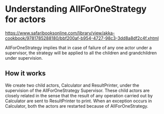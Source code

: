 # Understanding AllForOneStrategy for actors

https://www.safaribooksonline.com/library/view/akka-cookbook/9781785288180/bbf200af-b954-4727-98c3-3dd8a8df2c4f.xhtml

AllForOneStrategy implies that in case of failure of any one actor under a supervisor, 
the strategy will be applied to all the children and grandchildren under supervision.

## How it works

We create two child actors, Calculator and ResultPrinter, under the supervision of the AllForOneStrategy Supervisor.
These child actors are closely related in the sense that the result of any operation carried out by Calculator are sent to ResultPrinter to print. 
When an exception occurs in Calculator, both the actors are restarted because of AllForOneStrategy.

